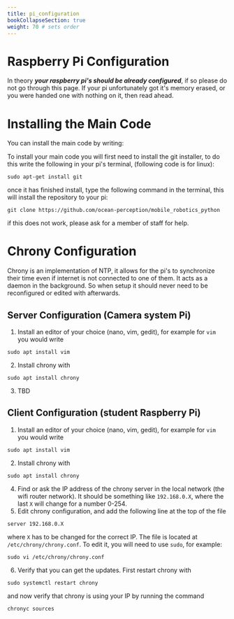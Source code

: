 ```yaml
---
title: pi_configuration
bookCollapseSection: true
weight: 70 # sets order
---
```


# Raspberry Pi Configuration

In theory ***your raspberry pi's should be already configured***, if so please do not go through this page.
If your pi unfortunately got it's memory erased, or you were handed one with nothing on it, then read ahead.

# Installing the Main Code

You can install the main code by writing:

To install your main code you will first need to install the git installer, to do this write the following in your pi's terminal, (following code is for linux):

```sudo apt-get install git```

once it has finished install, type the following command in the terminal, this will install the repository to your pi:

```git clone https://github.com/ocean-perception/mobile_robotics_python```

if this does not work, please ask for a member of staff for help.


# Chrony Configuration
Chrony is an implementation of NTP, it allows for the pi's to synchronize their time even if internet is not connected to one of them. It acts as a daemon in the background. So when setup it should never need to be reconfigured or edited with afterwards.


## Server Configuration (Camera system Pi)
1. Install an editor of your choice (nano, vim, gedit), for example for `vim` you would write

```
sudo apt install vim
```

2. Install chrony with

```
sudo apt install chrony
```

3. TBD


## Client Configuration (student Raspberry Pi)
1. Install an editor of your choice (nano, vim, gedit), for example for `vim` you would write

```
sudo apt install vim
```

2. Install chrony with

```
sudo apt install chrony
```

4. Find or ask the IP address of the chrony server in the local network (the wifi router network). It should be something like `192.168.0.X`, where the last `X` will change for a number 0-254.
5. Edit chrony configuration, and add the following line at the top of the file

```
server 192.168.0.X
```

where `X` has to be changed for the correct IP. The file is located at `/etc/chrony/chrony.conf`. To edit it, you will need to use `sudo`, for example:
```
sudo vi /etc/chrony/chrony.conf
```
6. Verify that you can get the updates. First restart chrony with

```
sudo systemctl restart chrony
```

and now verify that chrony is using your IP by running the command

```
chronyc sources
```
